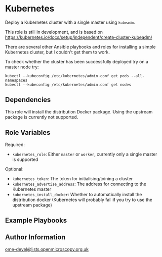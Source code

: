 Kubernetes
==========

Deploy a Kubernetes cluster with a single master using `kubeadm`.

This role is still in development, and is based on https://kubernetes.io/docs/setup/independent/create-cluster-kubeadm/

There are several other Ansible playbooks and roles for installing a simple Kubernetes cluster, but I couldn't get them to work.

To check whether the cluster has been successfully deployed try on a master node try:

    kubectl --kubeconfig /etc/kubernetes/admin.conf get pods --all-namespaces
    kubectl --kubeconfig /etc/kubernetes/admin.conf get nodes


Dependencies
------------

This role will install the distribution Docker package.
Using the upstream package is currently not supported.


Role Variables
--------------

Required:
- `kubernetes_role`: Either `master` or `worker`, currently only a single master is supported

Optional:
- `kubernetes_token`: The token for initialising/joining a cluster
- `kubernetes_advertise_address`: The address for connecting to the Kubernetes master
- `kubernetes_install_docker`: Whether to automatically install the distribution docker (Kubernetes will probably fail if you try to use the upstream package)


Example Playbooks
-----------------


Author Information
------------------

ome-devel@lists.openmicroscopy.org.uk
